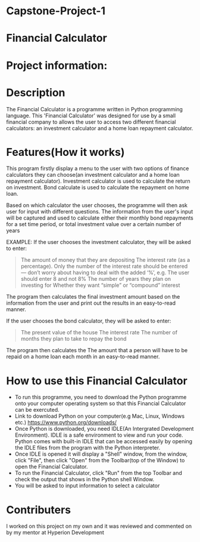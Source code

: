 # Capstone-Project-1
# Financial Calculator
# Project information:
# Description
The Financial Calculator is a programme written in Python programming language. This 'Financial Calculator' was designed for use by a small financial company to allows the user to access two different financial calculators: an investment calculator and a home loan repayment calculator. 

# Features(How it works)

This program firstly display a menu to the user with two options of finance calculators they can choose(an investment calculator and a home loan repayment calculator). Investment calculator is used to calculate the return on investment. Bond calculate is used to calculate the repayment on home loan. 

Based on which calculator the user chooses, the programme will then ask user for input with different questions. The information from the user's input will be captured and used to calculate either their monthly bond repayments for a set time period, or total investment value over a certain number of years

EXAMPLE:
If the user chooses the investment calculator, they will be asked to enter:

> The amount of money that they are depositing
> The interest rate (as a percentage). Only the number of the interest rate should be entered — don’t worry about having to deal with the added ‘%’, e.g. The user should enter 8     and not 8%
> The number of years they plan on investing for
> Whether they want “simple” or “compound” interest

The program then calculates the final investment amount based on the information from the user and print out the results in an easy-to-read manner. 

If the user chooses the bond calculator, they will be asked to enter:

> The present value of the house
>  The interest rate
>  The number of months they plan to take to repay the bond

The program then calculates the The amount that a person will have to be repaid on a home loan each month in an easy-to-read manner.

# How to use this Financial Calculator

* To run this programme, you need to download the Python programme onto your computer operating system so that this Financial Calculator can be exercuted. 
* Link to download Python on your computer(e.g Mac, Linux, Windows etc.) https://www.python.org/downloads/
* Once Python is downloaded, you need IDLE(An Intergrated Development Environment). IDLE is a safe environment to view and run your code. Python comes with built-in IDLE that     can be accessed easily by opening the IDLE files from the program with the Python interpreter. 
* Once IDLE is opened it will display a "Shell" window, from the window, click "File", then click "Open" from the Toolbar(top of the Window) to open the Financial Calculator.
* To run the Financial Calculator, click "Run" from the top Toolbar and check the output that shows in the Python shell Window. 
* You will be asked to input information to select a calculator

# Contributers

I worked on this project on my own and it was reviewed and commented on by my mentor at Hyperion Development
